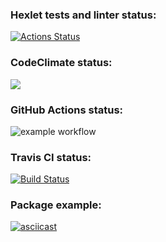 ### Hexlet tests and linter status:
[![Actions Status](https://github.com/michaeldobosh/frontend-project-46/workflows/hexlet-check/badge.svg)](https://github.com/michaeldobosh/frontend-project-46/actions)

### CodeClimate status:
<a href="https://codeclimate.com/github/michaeldobosh/frontend-project-46/maintainability"><img src="https://api.codeclimate.com/v1/badges/04cbcb90daec74e419f1/maintainability" /></a>

### GitHub Actions status:
![example workflow](https://github.com/michaeldobosh/frontend-project-46/actions/workflows/github-actions-demo.yml/badge.svg)

### Travis CI status:
[![Build Status](https://app.travis-ci.com/michaeldobosh/frontend-project-46.svg?branch=main)](https://app.travis-ci.com/michaeldobosh/frontend-project-46)

### Package example:
[![asciicast](https://asciinema.org/a/imIhOFjDsSfJ7IS2kj7azpRHh.svg)](https://asciinema.org/a/imIhOFjDsSfJ7IS2kj7azpRHh)